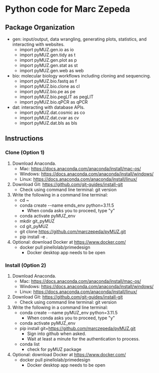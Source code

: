 # Python code for Marc Zepeda
## Package Organization
- gen: input/output, data wrangling, generating plots, statistics, and interacting with websites.
    - import pyMUZ.gen.io as io
    - import pyMUZ.gen.tidy as t
    - import pyMUZ.gen.plot as p
    - import pyMUZ.gen.stat as st
    - import pyMUZ.gen.web as web
- bio: molecular biology workflows including cloning and sequencing.
    - import pyMUZ.bio.fastq as f
    - import pyMUZ.bio.clone as cl
    - import pyMUZ.bio.pe as pe
    - import pyMUZ.bio.pegLIT as pegLIT
    - import pyMUZ.bio.qPCR as qPCR
- dat: interacting with database APIs.
    - import pyMUZ.dat.cosmic as co
    - import pyMUZ.dat.cvar as cv
    - import pyMUZ.dat.bls as bls

## Instructions
### Clone (Option 1)
1. Download Anaconda.
    - Mac: https://docs.anaconda.com/anaconda/install/mac-os/
    - Windows: https://docs.anaconda.com/anaconda/install/windows/
    - Linux: https://docs.anaconda.com/anaconda/install/linux/
2. Download Git: https://github.com/git-guides/install-git
    - Check using command line terminal: git version
3. Write the following in a command line terminal:
    - cd ~
    - conda create --name emds_env python=3.11.5
        - When conda asks you to proceed, type "y" 
    - conda activate pyMUZ_env
    - mkdir git_pyMUZ
    - cd git_pyMUZ
    - git clone https://github.com/marczepeda/pyMUZ.git
    - pip install -e .
4. Optional: download Docker at https://www.docker.com/
    - docker pull pinellolab/primedesign
        - Docker desktop app needs to be open

### Install (Option 2)
1. Download Anaconda.
    - Mac: https://docs.anaconda.com/anaconda/install/mac-os/
    - Windows: https://docs.anaconda.com/anaconda/install/windows/
    - Linux: https://docs.anaconda.com/anaconda/install/linux/
2. Download Git: https://github.com/git-guides/install-git
    - Check using command line terminal: git version
3. Write the following in a command line terminal:
    - conda create --name pyMUZ_env python=3.11.5
        - When conda asks you to proceed, type "y" 
    - conda activate pyMUZ_env
    - pip install git+https://github.com/marczepeda/pyMUZ.git
        - Sign into github when asked.
        - Wait at least a minute for the authentication to process.
    - conda list
        - check for pyMUZ package
4. Optional: download Docker at https://www.docker.com/
    - docker pull pinellolab/primedesign
        - Docker desktop app needs to be open